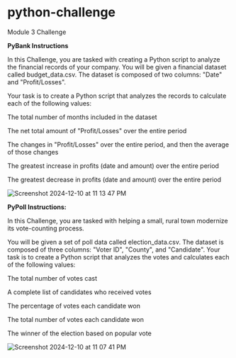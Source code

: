 # python-challenge
Module 3 Challenge

**PyBank Instructions**

In this Challenge, you are tasked with creating a Python script to analyze the financial records of your company. You will be given a financial dataset called budget_data.csv. The dataset is composed of two columns: "Date" and "Profit/Losses".

Your task is to create a Python script that analyzes the records to calculate each of the following values:

The total number of months included in the dataset

The net total amount of "Profit/Losses" over the entire period

The changes in "Profit/Losses" over the entire period, and then the average of those changes

The greatest increase in profits (date and amount) over the entire period

The greatest decrease in profits (date and amount) over the entire period



![Screenshot 2024-12-10 at 11 13 47 PM](https://github.com/user-attachments/assets/b6836fe8-0c24-4f6c-8026-cfef2d61a99f)



**PyPoll Instructions:**

In this Challenge, you are tasked with helping a small, rural town modernize its vote-counting process.

You will be given a set of poll data called election_data.csv. The dataset is composed of three columns: "Voter ID", "County", and "Candidate". Your task is to create a Python script that analyzes the votes and calculates each of the following values:

The total number of votes cast

A complete list of candidates who received votes

The percentage of votes each candidate won

The total number of votes each candidate won

The winner of the election based on popular vote


![Screenshot 2024-12-10 at 11 07 41 PM](https://github.com/user-attachments/assets/cbbe5278-c5b0-4f14-bef2-228003ee4cdd)

